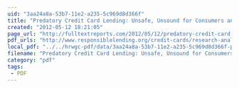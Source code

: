 ```yaml
---
uid: "3aa24a8a-53b7-11e2-a235-5c969d8d366f"
title: "Predatory Credit Card Lending: Unsafe, Unsound for Consumers and Lenders | Full Text Reports..."
created: "2012-05-12 18:21:05"
page_url: "http://fulltextreports.com/2012/05/12/predatory-credit-card-lending-unsafe-unsound-for-consumers-and-lenders/"
pdf_urls: "http://www.responsiblelending.org/credit-cards/research-analysis/Unsafe-Unsound-Report-May-2012.pdf"
local_pdf: "../../hrwgc-pdf/data/3aa24a8a-53b7-11e2-a235-5c969d8d366f-predatory-credit-card-lending-unsafe-unsound-for-consumers-and-lenders-full-text-reports.pdf"
filename: "Predatory Credit Card Lending: Unsafe, Unsound for Consumers and Lenders | Full Text Reports.html"
category: "pdf"
tags: 
 - PDF
---
```

